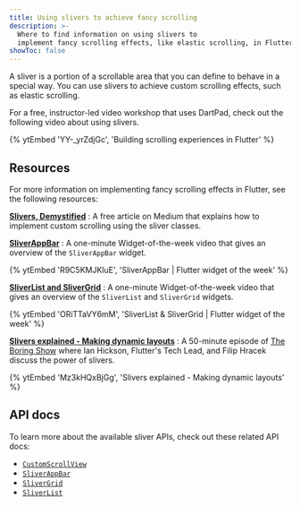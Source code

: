 ```yaml
---
title: Using slivers to achieve fancy scrolling
description: >-
  Where to find information on using slivers to
  implement fancy scrolling effects, like elastic scrolling, in Flutter.
showToc: false
---
```


A sliver is a portion of a scrollable area that you
can define to behave in a special way.
You can use slivers to achieve custom scrolling effects,
such as elastic scrolling.

For a free, instructor-led video workshop that uses DartPad,
check out the following video about using slivers.

{% ytEmbed 'YY-_yrZdjGc', 'Building scrolling experiences in Flutter' %}

## Resources

For more information on implementing fancy scrolling effects
in Flutter, see the following resources:

**[Slivers, Demystified][]**
: A free article on Medium that
  explains how to implement custom scrolling
  using the sliver classes.

**[SliverAppBar][sliver-app-bar-video]**
: A one-minute Widget-of-the-week
  video that gives an overview of the
  `SliverAppBar` widget.

  {% ytEmbed 'R9C5KMJKluE', 'SliverAppBar | Flutter widget of the week' %}

**[SliverList and SliverGrid][]**
: A one-minute Widget-of-the-week
  video that gives an overview of the `SliverList`
  and `SliverGrid` widgets.

  {% ytEmbed 'ORiTTaVY6mM', 'SliverList & SliverGrid | Flutter widget of the week' %}

**[Slivers explained - Making dynamic layouts][]**
: A 50-minute episode of [The Boring Show][]
  where Ian Hickson, Flutter's Tech Lead, and Filip Hracek
  discuss the power of slivers.

  {% ytEmbed 'Mz3kHQxBjGg', 'Slivers explained - Making dynamic layouts' %}

## API docs

To learn more about the available sliver APIs,
check out these related API docs:

* [`CustomScrollView`][]
* [`SliverAppBar`][]
* [`SliverGrid`][]
* [`SliverList`][]

[`CustomScrollView`]: {{site.api}}/flutter/widgets/CustomScrollView-class.html
[sliver-app-bar-video]: {{site.yt.watch}}?v=R9C5KMJKluE
[`SliverAppBar`]: {{site.api}}/flutter/material/SliverAppBar-class.html
[`SliverGrid`]: {{site.api}}/flutter/widgets/SliverGrid-class.html
[SliverList and SliverGrid]: {{site.yt.watch}}?v=ORiTTaVY6mM
[`SliverList`]: {{site.api}}/flutter/widgets/SliverList-class.html
[Slivers, DeMystified]: {{site.flutter-medium}}/slivers-demystified-6ff68ab0296f
[Slivers explained - Making dynamic layouts]: {{site.yt.watch}}?v=Mz3kHQxBjGg
[The Boring Show]: {{site.yt.playlist}}PLOU2XLYxmsIK0r_D-zWcmJ1plIcDNnRkK
